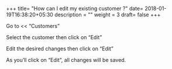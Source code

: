 +++
title= "How can I edit my existing customer ?"
date= 2018-01-19T16:38:20+05:30
description = ""
weight = 3
draft= false
+++

Go to << “Customers”
         

Select the customer then click on “Edit”
        

Edit the desired changes then click on “Edit” 
        
  
As you’ll click on “Edit”, all changes will be saved.
